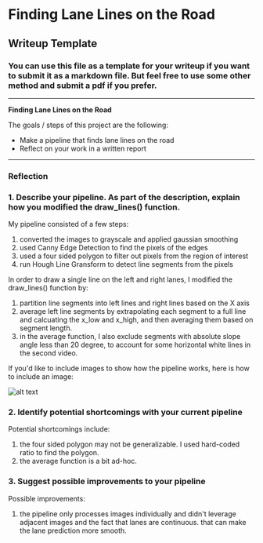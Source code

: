 # **Finding Lane Lines on the Road** 

## Writeup Template

### You can use this file as a template for your writeup if you want to submit it as a markdown file. But feel free to use some other method and submit a pdf if you prefer.

---

**Finding Lane Lines on the Road**

The goals / steps of this project are the following:
* Make a pipeline that finds lane lines on the road
* Reflect on your work in a written report


[//]: # (Image References)

[image1]: ./examples/grayscale.jpg "Grayscale"

---

### Reflection

### 1. Describe your pipeline. As part of the description, explain how you modified the draw_lines() function.

My pipeline consisted of a few steps:
1. converted the images to grayscale and applied gaussian smoothing
1. used Canny Edge Detection to find the pixels of the edges
1. used a four sided polygon to filter out pixels from the region of interest
1. run Hough Line Gransform to detect line segments from the pixels

In order to draw a single line on the left and right lanes, I modified the draw_lines() function by:
1. partition line segments into left lines and right lines based on the X axis
1. average left line segments by extrapolating each segment to a full line and calcuating the x_low and x_high, and then averaging them based on segment length.  
1. in the average function, I also exclude segments with absolute slope angle less than 20 degree, to account for some horizontal white lines in the second video.

If you'd like to include images to show how the pipeline works, here is how to include an image: 

![alt text][image1]


### 2. Identify potential shortcomings with your current pipeline

Potential shortcomings include:
1. the four sided polygon may not be generalizable.  I used hard-coded ratio to find the polygon.
1. the average function is a bit ad-hoc. 


### 3. Suggest possible improvements to your pipeline

Possible improvements:
1. the pipeline only processes images individually and didn't leverage adjacent images and the fact that lanes are continuous. that can make the lane prediction more smooth. 
